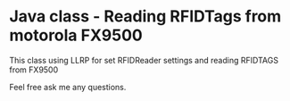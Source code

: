 # Java class - Reading RFIDTags from motorola FX9500

This class using LLRP for set RFIDReader settings and reading RFIDTAGS from FX9500

Feel free ask me any questions.
